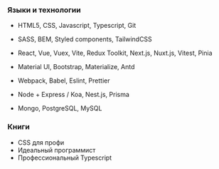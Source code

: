 ### Языки и технологии

- HTML5, CSS, Javascript, Typescript, Git
- SASS, BEM, Styled components, TailwindCSS
- React, Vue, Vuex, Vite, Redux Toolkit, Next.js, Nuxt.js, Vitest, Pinia
- Material UI, Bootstrap, Materialize, Antd
- Webpack, Babel, Eslint, Prettier

- Node + Express / Koa, Nest.js, Prisma
- Mongo, PostgreSQL, MySQL


### Книги 

- CSS для профи
- Идеальный программист
- Профессиональный Typescript
